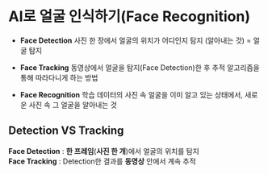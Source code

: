 # AI로 얼굴 인식하기(Face Recognition)

* **Face Detection**
사진 한 장에서 얼굴의 위치가 어디인지 탐지 (알아내는 것)  = 얼굴 탐지

* **Face Tracking**
동영상에서 얼굴을 탐지(Face Detection)한 후 추적 알고리즘을 통해 따라다니게 하는 방법

* **Face Recognition**
학습 데이터의 사진 속 얼굴을 이미 알고 있는 상태에서, 새로운 사진 속 그 얼굴을 알아내는 것

Detection VS Tracking
---
**Face Detection** : **한 프레임**(**사진 한 개**)에서 얼굴의 위치를 탐지  
**Face Tracking** : Detection한 결과를 **동영상** 안에서 계속 추적
